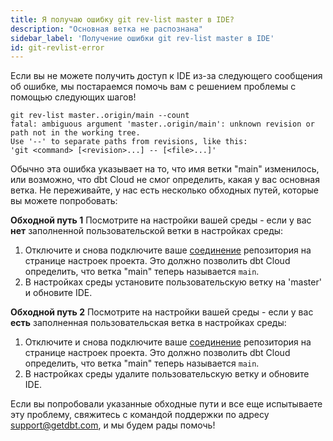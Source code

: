 ```yaml
---
title: Я получаю ошибку git rev-list master в IDE?
description: "Основная ветка не распознана"
sidebar_label: 'Получение ошибки git rev-list master в IDE'
id: git-revlist-error
---
```


Если вы не можете получить доступ к IDE из-за следующего сообщения об ошибке, мы постараемся помочь вам с решением проблемы с помощью следующих шагов!

```shell
git rev-list master..origin/main --count
fatal: ambiguous argument 'master..origin/main': unknown revision or path not in the working tree.
Use '--' to separate paths from revisions, like this:
'git <command> [<revision>...] -- [<file>...]'
```

Обычно эта ошибка указывает на то, что имя ветки "main" изменилось, или возможно, что dbt Cloud не смог определить, какая у вас основная ветка. Не переживайте, у нас есть несколько обходных путей, которые вы можете попробовать:

**Обходной путь 1**
Посмотрите на настройки вашей среды - если у вас **нет** заполненной пользовательской ветки в настройках среды:

1. Отключите и снова подключите ваше [соединение](https://docs.getdbt.com/docs/dbt-cloud/cloud-configuring-dbt-cloud/cloud-import-a-project-by-git-url) репозитория на странице настроек проекта. Это должно позволить dbt Cloud определить, что ветка "main" теперь называется `main`.
2. В настройках среды установите пользовательскую ветку на 'master' и обновите IDE.

**Обходной путь 2**
Посмотрите на настройки вашей среды - если у вас **есть** заполненная пользовательская ветка в настройках среды:

1. Отключите и снова подключите ваше [соединение](https://docs.getdbt.com/docs/dbt-cloud/cloud-configuring-dbt-cloud/cloud-import-a-project-by-git-url) репозитория на странице настроек проекта. Это должно позволить dbt Cloud определить, что ветка "main" теперь называется `main`.
2. В настройках среды удалите пользовательскую ветку и обновите IDE.

Если вы попробовали указанные обходные пути и все еще испытываете эту проблему, свяжитесь с командой поддержки по адресу support@getdbt.com, и мы будем рады помочь!